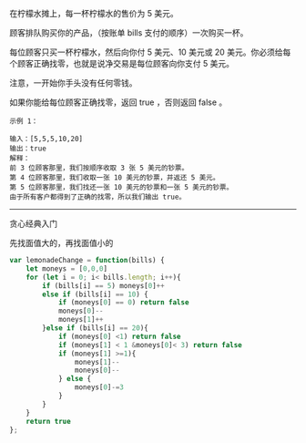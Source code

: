 在柠檬水摊上，每一杯柠檬水的售价为 5 美元。

顾客排队购买你的产品，（按账单 bills 支付的顺序）一次购买一杯。

每位顾客只买一杯柠檬水，然后向你付 5 美元、10 美元或 20 美元。你必须给每个顾客正确找零，也就是说净交易是每位顾客向你支付 5 美元。

注意，一开始你手头没有任何零钱。

如果你能给每位顾客正确找零，返回 true ，否则返回 false 。

```case
示例 1：

输入：[5,5,5,10,20]
输出：true
解释：
前 3 位顾客那里，我们按顺序收取 3 张 5 美元的钞票。
第 4 位顾客那里，我们收取一张 10 美元的钞票，并返还 5 美元。
第 5 位顾客那里，我们找还一张 10 美元的钞票和一张 5 美元的钞票。
由于所有客户都得到了正确的找零，所以我们输出 true。
```

---

贪心经典入门

先找面值大的，再找面值小的

```javascript
var lemonadeChange = function(bills) {
    let moneys = [0,0,0]
    for (let i = 0; i< bills.length; i++){
        if (bills[i] == 5) moneys[0]++
        else if (bills[i] == 10) {
            if (moneys[0] == 0) return false
            moneys[0]--
            moneys[1]++
        }else if (bills[i] == 20){
            if (moneys[0] <1) return false
            if (moneys[1] < 1 &moneys[0]< 3) return false
            if (moneys[1] >=1){
                moneys[1]--
                moneys[0]--
            } else {
                moneys[0]-=3
            }
        }
    }
    return true
};
```
